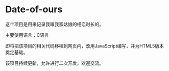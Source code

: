 # Date-of-ours

这个项目是用来记录我跟我家姑娘的相恋时长的。

主要使用语言：C语言

即将把该项目的相关代码移植到网页内，改用JavaScript编写，并为HTML5版本奠定基础。

该项目持续更新，允许进行二次开发，欢迎交流。
